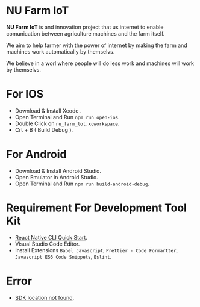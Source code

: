# NU Farm IoT
 **NU Farm IoT** is and innovation project that us internet to enable comunication between agriculture machines and the farm itself.  
 
  We aim to help farmer with the power of internet by making the farm and machines work automatically by themselvs.  
  
  We believe in a worl where people will do less work and machines will work by themselvs.
# For IOS
+ Download & Install Xcode .
+ Open Terminal and Run `npm run open-ios`.
+ Double Click on `nu_farm_lot.xcworkspace`.
+ Crt + B ( Build Debug ).
# For Android
+ Download & Install Android Studio.
+ Open Emulator in Android Studio.
+ Open Terminal and Run `npm run build-android-debug`.


# Requirement For Development Tool Kit
+ [React Native CLI Quick Start](https://reactnative.dev/docs/environment-setup).
+ Visual Studio Code Editor.
+ Install Extensions `Babel Javascript`, `Prettier - Code Formartter`, `Javascript ES6 Code Snippets`, `Eslint`.


# Error
+ [SDK location not found](https://stackoverflow.com/questions/27620262/sdk-location-not-found-define-location-with-sdk-dir-in-the-local-properties-fil/35702596).
